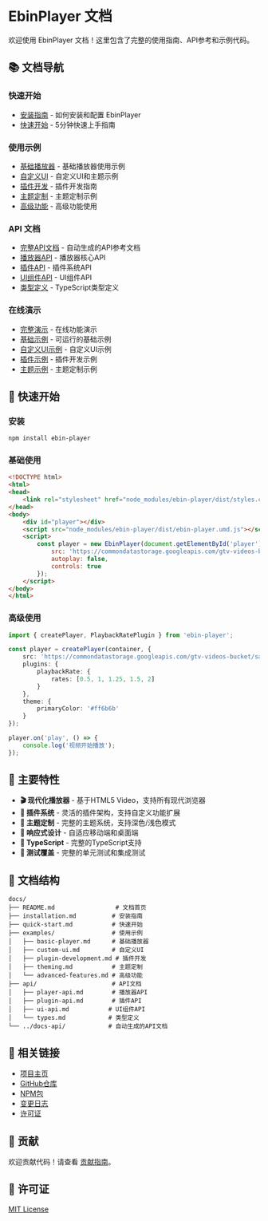 # EbinPlayer 文档

欢迎使用 EbinPlayer 文档！这里包含了完整的使用指南、API参考和示例代码。

## 📚 文档导航

### 快速开始
- [安装指南](./installation.md) - 如何安装和配置 EbinPlayer
- [快速开始](./quick-start.md) - 5分钟快速上手指南

### 使用示例
- [基础播放器](./examples/basic-player.md) - 基础播放器使用示例
- [自定义UI](./examples/custom-ui.md) - 自定义UI和主题示例
- [插件开发](./examples/plugin-development.md) - 插件开发指南
- [主题定制](./examples/theming.md) - 主题定制示例
- [高级功能](./examples/advanced-features.md) - 高级功能使用

### API 文档
- [完整API文档](../docs-api/) - 自动生成的API参考文档
- [播放器API](./api/player-api.md) - 播放器核心API
- [插件API](./api/plugin-api.md) - 插件系统API
- [UI组件API](./api/ui-api.md) - UI组件API
- [类型定义](./api/types.md) - TypeScript类型定义

### 在线演示
- [完整演示](../demos/) - 在线功能演示
- [基础示例](../examples/basic/) - 可运行的基础示例
- [自定义UI示例](../examples/custom-ui/) - 自定义UI示例
- [插件示例](../examples/plugins/) - 插件开发示例
- [主题示例](../examples/themes/) - 主题定制示例

## 🚀 快速开始

### 安装

```bash
npm install ebin-player
```

### 基础使用

```html
<!DOCTYPE html>
<html>
<head>
    <link rel="stylesheet" href="node_modules/ebin-player/dist/styles.css">
</head>
<body>
    <div id="player"></div>
    <script src="node_modules/ebin-player/dist/ebin-player.umd.js"></script>
    <script>
        const player = new EbinPlayer(document.getElementById('player'), {
            src: 'https://commondatastorage.googleapis.com/gtv-videos-bucket/sample/SubaruOutbackOnStreetAndDirt.mp4',
            autoplay: false,
            controls: true
        });
    </script>
</body>
</html>
```

### 高级使用

```typescript
import { createPlayer, PlaybackRatePlugin } from 'ebin-player';

const player = createPlayer(container, {
    src: 'https://commondatastorage.googleapis.com/gtv-videos-bucket/sample/SubaruOutbackOnStreetAndDirt.mp4',
    plugins: {
        playbackRate: {
            rates: [0.5, 1, 1.25, 1.5, 2]
        }
    },
    theme: {
        primaryColor: '#ff6b6b'
    }
});

player.on('play', () => {
    console.log('视频开始播放');
});
```

## 🎯 主要特性

- **🎬 现代化播放器** - 基于HTML5 Video，支持所有现代浏览器
- **🔌 插件系统** - 灵活的插件架构，支持自定义功能扩展
- **🎨 主题定制** - 完整的主题系统，支持深色/浅色模式
- **📱 响应式设计** - 自适应移动端和桌面端
- **🎯 TypeScript** - 完整的TypeScript支持
- **🧪 测试覆盖** - 完整的单元测试和集成测试

## 📖 文档结构

```
docs/
├── README.md                 # 文档首页
├── installation.md          # 安装指南
├── quick-start.md           # 快速开始
├── examples/                # 使用示例
│   ├── basic-player.md      # 基础播放器
│   ├── custom-ui.md         # 自定义UI
│   ├── plugin-development.md # 插件开发
│   ├── theming.md           # 主题定制
│   └── advanced-features.md # 高级功能
├── api/                     # API文档
│   ├── player-api.md        # 播放器API
│   ├── plugin-api.md        # 插件API
│   ├── ui-api.md           # UI组件API
│   └── types.md            # 类型定义
└── ../docs-api/            # 自动生成的API文档
```

## 🔗 相关链接

- [项目主页](../README.md)
- [GitHub仓库](https://github.com/your-username/ebin-player)
- [NPM包](https://www.npmjs.com/package/ebin-player)
- [变更日志](../CHANGELOG.md)
- [许可证](../LICENSE)

## 🤝 贡献

欢迎贡献代码！请查看 [贡献指南](../CONTRIBUTING.md)。

## 📄 许可证

[MIT License](../LICENSE)